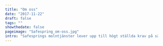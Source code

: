 ```yaml
---
title: "Om oss"
date: "2017-11-22"
draft: false
tags: ""
showthedate: false
pageimage: "Safespring_om-oss.jpg"
intro: "Safesprings molntjänster lever upp till högt ställda krav på säkerhet, liksom lokala lagar och regler - idag och i framtiden. Läs mer om våra molntjänster!"
---
```

